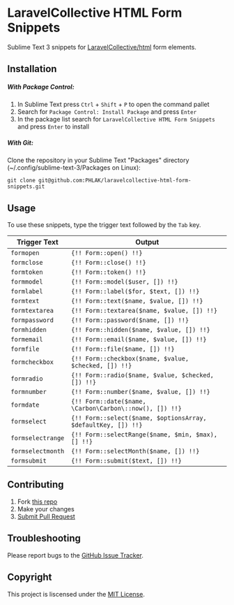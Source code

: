 LaravelCollective HTML Form Snippets
====================================

Sublime Text 3 snippets for [LaravelCollective/html](https://github.com/LaravelCollective/html)
form elements.


Installation
------------

##### With Package Control:

  1. In Sublime Text press `Ctrl` + `Shift` + `P` to open the command pallet
  2. Search for `Package Control: Install Package` and press `Enter`
  3. In the package list search for `LaravelCollective HTML Form Snippets` and press `Enter` to install

##### With Git:

Clone the repository in your Sublime Text "Packages" directory
(~/.config/sublime-text-3/Packages on Linux):

    git clone git@github.com:PHLAK/laravelcollective-html-form-snippets.git


Usage
-----

To use these snippets, type the trigger text followed by the `Tab` key.

| Trigger Text      | Output                                                        |
| ----------------- | ------------------------------------------------------------- |
| `formopen`        | `{!! Form::open() !!}`                                        |
| `formclose`       | `{!! Form::close() !!}`                                       |
| `formtoken`       | `{!! Form::token() !!}`                                       |
| `formmodel`       | `{!! Form::model($user, []) !!}`                              |
| `formlabel`       | `{!! Form::label($for, $text, []) !!}`                        |
| `formtext`        | `{!! Form::text($name, $value, []) !!}`                       |
| `formtextarea`    | `{!! Form::textarea($name, $value, []) !!}`                   |
| `formpassword`    | `{!! Form::password($name, []) !!}`                           |
| `formhidden`      | `{!! Form::hidden($name, $value, []) !!}`                     |
| `formemail`       | `{!! Form::email($name, $value, []) !!}`                      |
| `formfile`        | `{!! Form::file($name, []) !!}`                               |
| `formcheckbox`    | `{!! Form::checkbox($name, $value, $checked, []) !!}`         |
| `formradio`       | `{!! Form::radio($name, $value, $checked, []) !!}`            |
| `formnumber`      | `{!! Form::number($name, $value, []) !!}`                     |
| `formdate`        | `{!! Form::date($name, \Carbon\Carbon\::now(), []) !!}`       |
| `formselect`      | `{!! Form::select($name, $optionsArray, $defaultKey, []) !!}` |
| `formselectrange` | `{!! Form::selectRange($name, $min, $max), [] !!}`            |
| `formselectmonth` | `{!! Form::selectMonth($name, []) !!}`                        |
| `formsubmit`      | `{!! Form::submit($text, []) !!}`                             |


Contributing
------------

  1. Fork [this repo](https://github.com/PHLAK/laravelcollective-html-form-snippets)
  2. Make your changes
  3. [Submit Pull Request](https://github.com/PHLAK/laravelcollective-html-form-snippets/pull/new)


Troubleshooting
---------------

Please report bugs to the [GitHub Issue Tracker](https://github.com/PHLAK/laravelcollective-html-form-snippets/issues).


Copyright
---------

This project is liscensed under the [MIT License](https://github.com/PHLAK/laravelcollective-html-form-snippets/blob/master/LICENSE).
